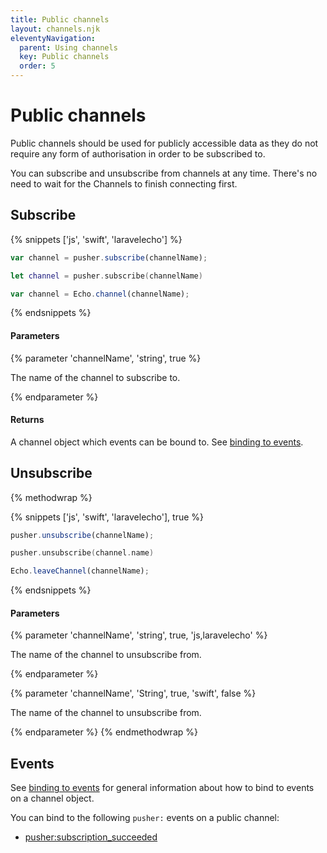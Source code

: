 ```yaml
---
title: Public channels
layout: channels.njk
eleventyNavigation:
  parent: Using channels
  key: Public channels
  order: 5
---
```


# Public channels

Public channels should be used for publicly accessible data as they do not require any form of authorisation in order to be subscribed to.

You can subscribe and unsubscribe from channels at any time. There's no need to wait for the Channels to finish connecting first.

## Subscribe

{% snippets ['js', 'swift', 'laravelecho'] %}

```js
var channel = pusher.subscribe(channelName);
```

```swift
let channel = pusher.subscribe(channelName)
```

```js
var channel = Echo.channel(channelName);
```

{% endsnippets %}

#### Parameters

{% parameter 'channelName', 'string', true %}

The name of the channel to subscribe to.

{% endparameter %}

#### Returns

A channel object which events can be bound to. See [binding to events](/docs/channels/using_channels/events).

## Unsubscribe

{% methodwrap %}

{% snippets ['js', 'swift', 'laravelecho'], true %}

```js
pusher.unsubscribe(channelName);
```

```swift
pusher.unsubscribe(channel.name)
```

```js
Echo.leaveChannel(channelName);
```

{% endsnippets %}

#### Parameters

{% parameter 'channelName', 'string', true, 'js,laravelecho' %}

The name of the channel to unsubscribe from.

{% endparameter %}

{% parameter 'channelName', 'String', true, 'swift', false %}

The name of the channel to unsubscribe from.

{% endparameter %}
{% endmethodwrap %}

## Events

See [binding to events](/docs/channels/using_channels/events) for general information about how to bind to events on a channel object.

You can bind to the following `pusher:` events on a public channel:

- [pusher:subscription_succeeded](/docs/channels/using_channels/events)
